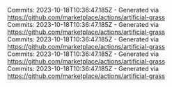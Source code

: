 Commits: 2023-10-18T10:36:47.185Z - Generated via https://github.com/marketplace/actions/artificial-grass
<br>
Commits: 2023-10-18T10:36:47.185Z - Generated via https://github.com/marketplace/actions/artificial-grass
<br>
Commits: 2023-10-18T10:36:47.185Z - Generated via https://github.com/marketplace/actions/artificial-grass
<br>
Commits: 2023-10-18T10:36:47.185Z - Generated via https://github.com/marketplace/actions/artificial-grass
<br>
Commits: 2023-10-18T10:36:47.185Z - Generated via https://github.com/marketplace/actions/artificial-grass
<br>

